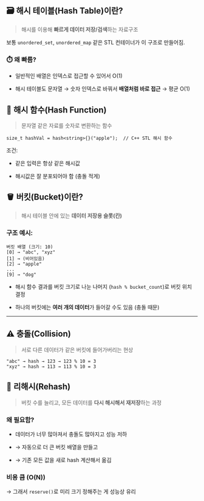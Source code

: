 ## 🗃️  해시 테이블(Hash Table)이란?

> 해시를 이용해 **빠르게 데이터 저장/검색**하는 자료구조

보통 `unordered_set`, `unordered_map` 같은 STL 컨테이너가 이 구조로 만들어짐.

### ⏱️ 왜 빠름?

- 일반적인 배열은 인덱스로 접근할 수 있어서 O(1)
    
- 해시 테이블도 문자열 → 숫자 인덱스로 바꿔서 **배열처럼 바로 접근** → 평균 O(1)




## 🔧  해시 함수(Hash Function)


> 문자열 같은 자료를 숫자로 변환하는 함수

`size_t hashVal = hash<string>{}("apple");  // C++ STL 해시 함수`

조건:

- 같은 입력은 항상 같은 해시값
    
- 해시값은 잘 분포되어야 함 (충돌 적게)


## 🪣 버킷(Bucket)이란?

> 해시 테이블 안에 있는 **데이터 저장용 슬롯(칸)**

### 구조 예시:


```
버킷 배열 (크기: 10)
[0] → "abc", "xyz"
[1] → (비어있음)
[2] → "apple"
...
[9] → "dog"

```

- 해시 함수 결과를 버킷 크기로 나눈 나머지 (`hash % bucket_count`)로 버킷 위치 결정
    
- 하나의 버킷에는 **여러 개의 데이터**가 들어갈 수도 있음 (충돌 때문)
    

---

## ⚠️ 충돌(Collision)

> 서로 다른 데이터가 같은 버킷에 들어가버리는 현상

```
"abc" → hash → 123 → 123 % 10 = 3
"xyz" → hash → 113 → 113 % 10 = 3

```

## 🔄 리해시(Rehash)

> 버킷 수를 늘리고, 모든 데이터를 **다시 해시해서 재저장**하는 과정

### 왜 필요함?

- 데이터가 너무 많아져서 충돌도 많아지고 성능 저하
    
- → 자동으로 더 큰 버킷 배열을 만들고
    
- → 기존 모든 값을 새로 hash 계산해서 옮김
    

### 비용 큼 (O(N))

→ 그래서 `reserve()`로 미리 크기 정해주는 게 성능상 유리